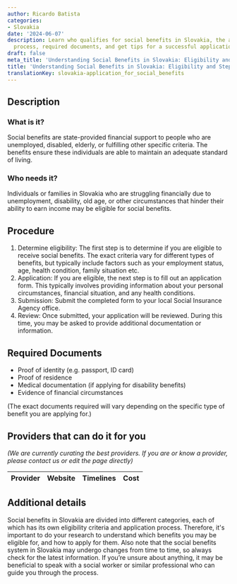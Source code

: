 ```yaml
---
author: Ricardo Batista
categories:
- Slovakia
date: '2024-06-07'
description: Learn who qualifies for social benefits in Slovakia, the application
  process, required documents, and get tips for a successful application.
draft: false
meta_title: 'Understanding Social Benefits in Slovakia: Eligibility and Steps'
title: 'Understanding Social Benefits in Slovakia: Eligibility and Steps'
translationKey: slovakia-application_for_social_benefits
---
```


## Description
### What is it?
Social benefits are state-provided financial support to people who are unemployed, disabled, elderly, or fulfilling other specific criteria. The benefits ensure these individuals are able to maintain an adequate standard of living.

### Who needs it?
Individuals or families in Slovakia who are struggling financially due to unemployment, disability, old age, or other circumstances that hinder their ability to earn income may be eligible for social benefits.

## Procedure
1. Determine eligibility: The first step is to determine if you are eligible to receive social benefits. The exact criteria vary for different types of benefits, but typically include factors such as your employment status, age, health condition, family situation etc.
2. Application: If you are eligible, the next step is to fill out an application form. This typically involves providing information about your personal circumstances, financial situation, and any health conditions.
3. Submission: Submit the completed form to your local Social Insurance Agency office.
4. Review: Once submitted, your application will be reviewed. During this time, you may be asked to provide additional documentation or information.

## Required Documents
- Proof of identity (e.g. passport, ID card)
- Proof of residence
- Medical documentation (if applying for disability benefits)
- Evidence of financial circumstances

(The exact documents required will vary depending on the specific type of benefit you are applying for.)

## Providers that can do it for you

_(We are currently curating the best providers. If you are or know a provider, please contact us or edit the page directly)_

| Provider        |     Website     |     Timelines    |       Cost      |
| --------------- | --------------- |  :-------------: | :-------------: |

## Additional details
Social benefits in Slovakia are divided into different categories, each of which has its own eligibility criteria and application process. Therefore, it's important to do your research to understand which benefits you may be eligible for, and how to apply for them. Also note that the social benefits system in Slovakia may undergo changes from time to time, so always check for the latest information. If you’re unsure about anything, it may be beneficial to speak with a social worker or similar professional who can guide you through the process.
